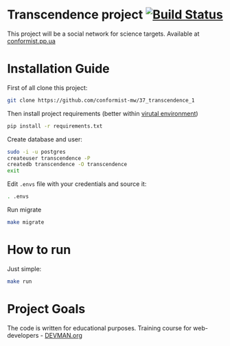 # Transcendence project [![Build Status](https://travis-ci.org/conformist-mw/37_transcendence_1.svg?branch=master)](https://travis-ci.org/conformist-mw/37_transcendence_1)

This project will be a social network for science targets. Available at [conformist.pp.ua](https://transcendence.conformist.pp.ua/)

# Installation Guide

First of all clone this project:

```bash
git clone https://github.com/conformist-mw/37_transcendence_1
```

Then install project requirements (better within [virutal environment](https://docs.python.org/3/tutorial/venv.html))

```bash
pip install -r requirements.txt
```

Create database and user:

```bash
sudo -i -u postgres
createuser transcendence -P
createdb transcendence -O transcendence
exit
```

Edit `.envs` file with your credentials and source it:

```bash
. .envs
```

Run migrate

```bash
make migrate
```

# How to run

Just simple:

```bash
make run
```


# Project Goals

The code is written for educational purposes. Training course for web-developers - [DEVMAN.org](https://devman.org)
